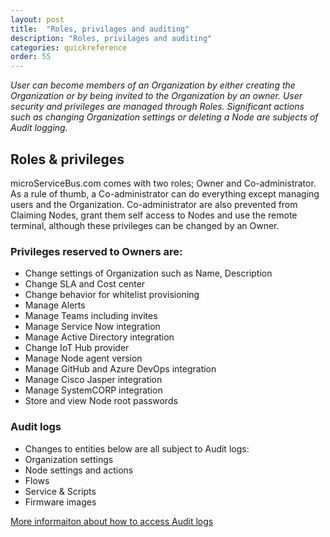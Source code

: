 ```yaml
---
layout: post
title:  "Roles, privilages and auditing"
description: "Roles, privilages and auditing"
categories: quickreference
order: 55
---
```

*User can become members of an Organization by either creating the Organization or by being invited to the Organization by an owner. 
User security and privileges are managed through Roles. Significant actions such as changing Organization settings or deleting a Node are subjects of Audit logging.*

## Roles & privileges
microServiceBus.com comes with two roles; Owner and Co-administrator. As a rule of thumb, a Co-administrator can do everything except managing users and the Organization. Co-administrator are also prevented from Claiming Nodes, grant them self access to Nodes and use the remote terminal, although these privileges can be changed by an Owner.

### Privileges reserved to Owners are:
* Change settings of Organization such as Name, Description
* Change SLA and Cost center
* Change behavior for whitelist provisioning
* Manage Alerts
* Manage Teams including invites
* Manage Service Now integration
* Manage Active Directory integration
* Change IoT Hub provider
* Manage Node agent version
* Manage GitHub and Azure DevOps integration
* Manage Cisco Jasper integration
* Manage SystemCORP integration
* Store and view Node root passwords

### Audit logs
* Changes to entities below are all subject to Audit logs:
* Organization settings
* Node settings and actions
* Flows
* Service & Scripts
* Firmware images 

[More informaiton about how to access Audit logs](https://docs.microservicebus.com/reviewing-the-auditlog)


